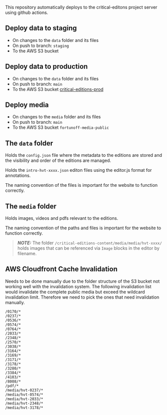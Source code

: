 This repository automatically deploys to the critical-editons project server using github actions.

## Deploy data to staging

- On changes to the `data` folder and its files
- On push to branch: `staging`
- To the AWS S3 bucket [](staging.editions.fortunoff.library.yale.edu)

## Deploy data to production

- On changes to the `data` folder and its files
- On push to branch: `main`
- To the AWS S3 bucket [critical-editions-prod](editions.fortunoff.library.yale.edu)

## Deploy media

- On changes to the `media` folder and its files
- On push to branch: `main`
- To the AWS S3 bucket `fortunoff-media-public`

## The `data` folder

Holds the `config.json` file where the metadata to the editions are stored
and the visibility and order of the editions are managed.

Holds the `intro-hvt-xxxx.json` editon files using the editor.js format for annotations.

The naming convention of the files is important for the website to function correctly.

## The `media` folder

Holds images, videos and pdfs relevant to the editions.

The naming convention of the paths and files is important for the website to function correctly.

> **_NOTE:_** The folder `/critical-editions-content/media/media/hvt-xxxx/` holds images that can be referenced via `Image` blocks in the editor by filename.

## AWS Cloudfront Cache Invalidation

Needs to be done manually due to the folder structure of the S3 bucket not working well with the invalidation system.
The following invalidation list would invalidate the complete public media but exceed the wildcard invalidation limit.
Therefore we need to pick the ones that need invalidation manually.

```
/0170/*
/0237/*
/0536/*
/0574/*
/0764/*
/2033/*
/2348/*
/2570/*
/3038/*
/3164/*
/3169/*
/3171/*
/3178/*
/3280/*
/3384/*
/4103/*
/8008/*
/pdf/*
/media/hvt-0237/*
/media/hvt-0574/*
/media/hvt-2033/*
/media/hvt-2348/*
/media/hvt-3178/*
```
